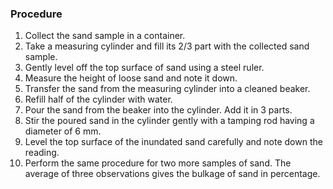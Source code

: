 ### Procedure

1. Collect the sand sample in a container.
2. Take a measuring cylinder and fill its 2/3 part with the collected sand sample.
3. Gently level off the top surface of sand using a steel ruler.
4. Measure the height of loose sand and note it down.
5. Transfer the sand from the measuring cylinder into a cleaned beaker.
6. Refill half of the cylinder with water.
7. Pour the sand from the beaker into the cylinder. Add it in 3 parts.
8. Stir the poured sand in the cylinder gently with a tamping rod having a diameter of 6 mm.
9. Level the top surface of the inundated sand carefully and note down the reading.
10. Perform the same procedure for two more samples of sand. The average of three observations gives the bulkage of sand in percentage.  

 
